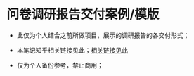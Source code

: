 # 问卷调研报告交付案例/模版

* 此仅为个人结合之前所做项目，展示的调研报告的各交付形式；

* 本笔记知乎相关链接见此；[相关链接见此](https://zhuanlan.zhihu.com/p/19871973812)

* 仅为个人备份参考，禁止商用；
